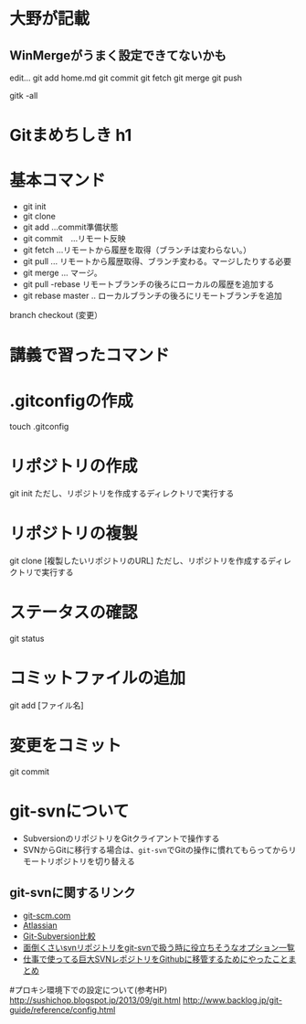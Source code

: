 # 大野が記載
## WinMergeがうまく設定できてないかも

edit...
git add home.md
git commit
git fetch
git merge
git push


gitk -all

# Gitまめちしき h1

# 基本コマンド
* git init
* git clone
* git add    …commit準備状態
* git commit　…リモート反映
* git fetch ...リモートから履歴を取得（ブランチは変わらない。）
* git pull ... リモートから履歴取得、ブランチ変わる。マージしたりする必要
* git merge ... マージ。
* git pull -rebase リモートブランチの後ろにローカルの履歴を追加する
* git rebase master .. ローカルブランチの後ろにリモートブランチを追加

branch
checkout
(変更）


# 講義で習ったコマンド

# .gitconfigの作成
 touch .gitconfig

# リポジトリの作成
 git init
 ただし、リポジトリを作成するディレクトリで実行する

# リポジトリの複製
 git clone [複製したいリポジトリのURL]
 ただし、リポジトリを作成するディレクトリで実行する

# ステータスの確認
 git status

# コミットファイルの追加
 git add [ファイル名]

# 変更をコミット
 git commit

# git-svnについて
* SubversionのリポジトリをGitクライアントで操作する
* SVNからGitに移行する場合は、```git-svn```でGitの操作に慣れてもらってからリモートリポジトリを切り替える

## git-svnに関するリンク
* [git-scm.com](https://git-scm.com/book/ja/v1/Git%E3%81%A8%E3%81%9D%E3%81%AE%E4%BB%96%E3%81%AE%E3%82%B7%E3%82%B9%E3%83%86%E3%83%A0%E3%81%AE%E9%80%A3%E6%90%BA-Git-%E3%81%A8-Subversion)
* [Atlassian](https://www.atlassian.com/ja/git/migration)
* [Git-Subversion比較](http://www.backlog.jp/git-guide/reference/git-svn.html)
* [面倒くさいsvnリポジトリをgit-svnで扱う時に役立ちそうなオプション一覧](http://sinsoku.hatenablog.com/entry/2014/02/26/231918)
* [仕事で使ってる巨大SVNレポジトリをGithubに移管するためにやったことまとめ](http://dqn.sakusakutto.jp/2012/10/svn-git-github-migration.html)

#プロキシ環境下での設定について(参考HP)
http://sushichop.blogspot.jp/2013/09/git.html
http://www.backlog.jp/git-guide/reference/config.html



